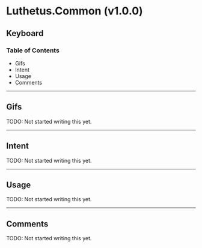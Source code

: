 # Luthetus.Common (v1.0.0)

## Keyboard

### Table of Contents
- Gifs
- Intent
- Usage
- Comments

---

## Gifs
TODO: Not started writing this yet.

---

## Intent
TODO: Not started writing this yet.

---

## Usage
TODO: Not started writing this yet.

---

## Comments
TODO: Not started writing this yet.